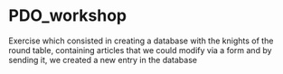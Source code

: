 # PDO_workshop

Exercise which consisted in creating a database with the knights of the round table, containing articles that we could modify via a form and by sending it, we created a new entry in the database
